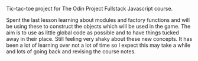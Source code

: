 Tic-tac-toe project for The Odin Project Fullstack Javascript course. 

Spent the last lesson learning about modules and factory functions and will be using these to construct the objects which will be used in the game. The aim is to use as little global code as possible and to have things tucked away in their place.
Still feeling very shaky about these new concepts. It has been a lot of learning over not a lot of time so I expect this may take a while and lots of going back and revising the course notes.